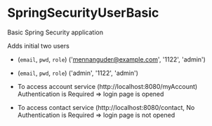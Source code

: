 # SpringSecurityUserBasic

Basic Spring Security application 

Adds initial two users 

-  (`email`, `pwd`, `role`)  ('mennanguder@example.com', '1122', 'admin')

-  (`email`, `pwd`, `role`)  ('admin', '1122', 'admin')

- To access account service (http://localhost:8080/myAccount) Authentication is Required => login page is opened 
- To access contact service (http://localhost:8080/contact, No Authentication is Required => login page is not opened

